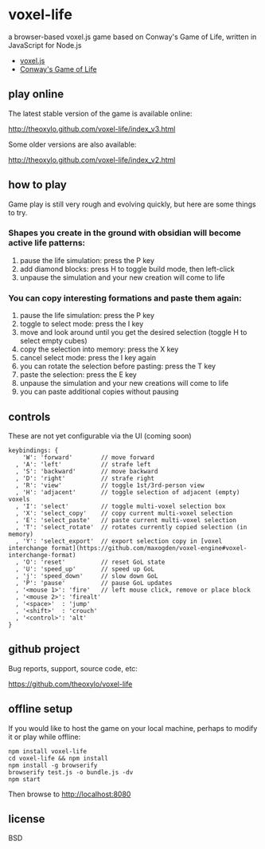 # voxel-life
a browser-based voxel.js game based on Conway's Game of Life, written in JavaScript for Node.js

* [voxel.js](http://voxeljs.com)
* [Conway's Game of Life](http://en.wikipedia.org/wiki/Conway%27s_Game_of_Life)


## play online

The latest stable version of the game is available online:

http://theoxylo.github.com/voxel-life/index_v3.html


Some older versions are also available:

http://theoxylo.github.com/voxel-life/index_v2.html


## how to play
Game play is still very rough and evolving quickly, but here are some things to try.

### Shapes you create in the ground with obsidian will become active life patterns:
1. pause the life simulation: press the P key
2. add diamond blocks: press H to toggle build mode, then left-click
3. unpause the simulation and your new creation will come to life

### You can copy interesting formations and paste them again:
1. pause the life simulation: press the P key
2. toggle to select mode: press the I key
3. move and look around until you get the desired selection (toggle H to select empty cubes)
4. copy the selection into memory: press the X key
5. cancel select mode: press the I key again
5. you can rotate the selection before pasting: press the T key
6. paste the selection: press the E key
7. unpause the simulation and your new creations will come to life
8. you can paste additional copies without pausing


## controls
These are not yet configurable via the UI (coming soon)
```
keybindings: {
    'W': 'forward'        // move forward
  , 'A': 'left'           // strafe left
  , 'S': 'backward'       // move backward
  , 'D': 'right'          // strafe right
  , 'R': 'view'           // toggle 1st/3rd-person view
  , 'H': 'adjacent'       // toggle selection of adjacent (empty) voxels
  , 'I': 'select'         // toggle multi-voxel selection box
  , 'X': 'select_copy'    // copy current multi-voxel selection
  , 'E': 'select_paste'   // paste current multi-voxel selection
  , 'T': 'select_rotate'  // rotates currently copied selection (in memory)
  , 'Y': 'select_export'  // export selection copy in [voxel interchange format](https://github.com/maxogden/voxel-engine#voxel-interchange-format)
  , 'O': 'reset'          // reset GoL state
  , 'U': 'speed_up'       // speed up GoL
  , 'j': 'speed_down'     // slow down GoL
  , 'P': 'pause'          // pause GoL updates
  , '<mouse 1>': 'fire'   // left mouse click, remove or place block
  , '<mouse 2>': 'firealt'
  , '<space>'  : 'jump'
  , '<shift>'  : 'crouch'
  , '<control>': 'alt'
}
```


## github project
Bug reports, support, source code, etc:

https://github.com/theoxylo/voxel-life


## offline setup
If you would like to host the game on your local machine,
perhaps to modify it or play while offline:
```
npm install voxel-life
cd voxel-life && npm install
npm install -g browserify
browserify test.js -o bundle.js -dv
npm start
```
Then browse to [http://localhost:8080](http://localhost:8080)


## license
BSD
